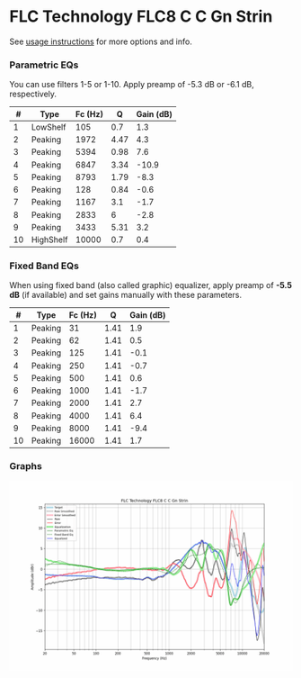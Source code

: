 # FLC Technology FLC8 C C Gn Strin
See [usage instructions](https://github.com/jaakkopasanen/AutoEq#usage) for more options and info.

### Parametric EQs
You can use filters 1-5 or 1-10. Apply preamp of -5.3 dB or -6.1 dB, respectively.

|   # | Type      |   Fc (Hz) |    Q |   Gain (dB) |
|-----|-----------|-----------|------|-------------|
|   1 | LowShelf  |       105 | 0.7  |         1.3 |
|   2 | Peaking   |      1972 | 4.47 |         4.3 |
|   3 | Peaking   |      5394 | 0.98 |         7.6 |
|   4 | Peaking   |      6847 | 3.34 |       -10.9 |
|   5 | Peaking   |      8793 | 1.79 |        -8.3 |
|   6 | Peaking   |       128 | 0.84 |        -0.6 |
|   7 | Peaking   |      1167 | 3.1  |        -1.7 |
|   8 | Peaking   |      2833 | 6    |        -2.8 |
|   9 | Peaking   |      3433 | 5.31 |         3.2 |
|  10 | HighShelf |     10000 | 0.7  |         0.4 |

### Fixed Band EQs
When using fixed band (also called graphic) equalizer, apply preamp of **-5.5 dB** (if available) and set gains manually with these parameters.

|   # | Type    |   Fc (Hz) |    Q |   Gain (dB) |
|-----|---------|-----------|------|-------------|
|   1 | Peaking |        31 | 1.41 |         1.9 |
|   2 | Peaking |        62 | 1.41 |         0.5 |
|   3 | Peaking |       125 | 1.41 |        -0.1 |
|   4 | Peaking |       250 | 1.41 |        -0.7 |
|   5 | Peaking |       500 | 1.41 |         0.6 |
|   6 | Peaking |      1000 | 1.41 |        -1.7 |
|   7 | Peaking |      2000 | 1.41 |         2.7 |
|   8 | Peaking |      4000 | 1.41 |         6.4 |
|   9 | Peaking |      8000 | 1.41 |        -9.4 |
|  10 | Peaking |     16000 | 1.41 |         1.7 |

### Graphs
![](./FLC%20Technology%20FLC8%20C%20C%20Gn%20Strin.png)
